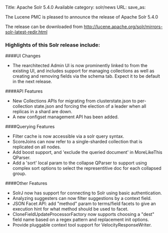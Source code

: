 Title: Apache Solr 5.4.0 Available
category: solr/news
URL: 
save_as: 

The Lucene PMC is pleased to announce the release of Apache Solr 5.4.0

The release can be downloaded from <http://lucene.apache.org/solr/mirrors-solr-latest-redir.html>

### Highlights of this Solr release include:
####UI Changes
* The rearchitected Admin UI is now prominently linked to from the existing UI, and includes support for managing collections as well as creating and removing fields via the schema tab. Expect it to be default in the next release.

####API Features
* New Collections APIs for migrating from clusterstate.json to per-collection state.json and forcing the election of a leader when all replicas in a shard are down.
* A new configset management API has been added.

####Querying Features
* Filter cache is now accessible via a solr query syntax.
* ScoreJoins can now refer to a single-sharded collection that is replicated on all nodes.
* Add boost support, and 'exclude the queried document' in MoreLikeThis QParser.
* Add a 'sort' local param to the collapse QParser to support using complex sort options to select the representitive doc for each collapsed group.

####Other Features
* SolrJ now has support for connecting to Solr using basic authentication.
* Analyzing suggesters can now filter suggestions by a context field.
* JSON Facet API: add "method" param to terms/field facets to give an execution hint for what method should be used to facet.
* CloneFieldUpdateProcessorFactory now supports choosing a "dest" field name based on a regex pattern and replacement init options.
* Provide pluggable context tool support for VelocityResponseWriter.

